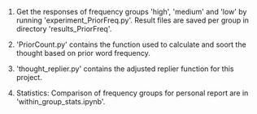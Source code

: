 1. Get the responses of frequency groups 'high', 'medium' and 'low' by running 'experiment_PriorFreq.py'.
   Result files are saved per group in directory 'results_PriorFreq'.

1. 'PriorCount.py' contains the function used to calculate and soort the thought based on prior word frequency.

1. 'thought_replier.py' contains the adjusted replier function for this project.

1. Statistics: Comparison of frequency groups for personal report are in 'within_group_stats.ipynb'.
